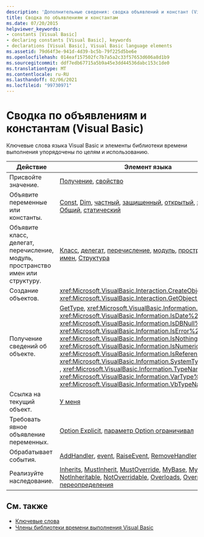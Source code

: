 ```yaml
---
description: 'Дополнительные сведения: сводка объявлений и констант (Visual Basic)'
title: Сводка по объявлениям и константам
ms.date: 07/20/2015
helpviewer_keywords:
- constants [Visual Basic]
- declaring constants [Visual Basic], keywords
- declarations [Visual Basic], Visual Basic language elements
ms.assetid: 79d64f3e-941d-4d39-bc5b-79f225d5be6e
ms.openlocfilehash: 014eaf157502fc7b7a5a2c33f57653d606a8d1b9
ms.sourcegitcommit: ddf7edb67715a5b9a45e3dd44536dabc153c1de0
ms.translationtype: MT
ms.contentlocale: ru-RU
ms.lasthandoff: 02/06/2021
ms.locfileid: "99730971"
---
```

# <a name="declarations-and-constants-summary-visual-basic"></a>Сводка по объявлениям и константам (Visual Basic)

Ключевые слова языка Visual Basic и элементы библиотеки времени выполнения упорядочены по целям и использованию.  
  
|Действие|Элемент языка|  
|------------|----------------------|  
|Присвойте значение.|[Получение](../statements/get-statement.md), [свойство](../statements/property-statement.md)|  
|Объявите переменные или константы.|[Const](../statements/const-statement.md), [Dim](../statements/dim-statement.md), [частный](../modifiers/private.md), [защищенный](../modifiers/protected.md), [открытый](../modifiers/public.md), [затененный](../modifiers/shadows.md), [Общий](../modifiers/shared.md), [статический](../modifiers/static.md)|  
|Объявите класс, делегат, перечисление, модуль, пространство имен или структуру.|[Класс](../statements/class-statement.md), [делегат](../statements/delegate-statement.md), [перечисление](../statements/enum-statement.md), [модуль](../statements/module-statement.md), [пространство имен](../statements/namespace-statement.md), [Структура](../statements/structure-statement.md)|  
|Создание объектов.|<xref:Microsoft.VisualBasic.Interaction.CreateObject%2A>, <xref:Microsoft.VisualBasic.Interaction.GetObject%2A> ,, [New](../operators/new-operator.md)|  
|Получение сведений об объекте.|[GetType](../operators/gettype-operator.md), <xref:Microsoft.VisualBasic.Information.IsArray%2A> , <xref:Microsoft.VisualBasic.Information.IsDate%2A> ,,, <xref:Microsoft.VisualBasic.Information.IsDBNull%2A> <xref:Microsoft.VisualBasic.Information.IsError%2A> <xref:Microsoft.VisualBasic.Information.IsNothing%2A> , <xref:Microsoft.VisualBasic.Information.IsNumeric%2A> , <xref:Microsoft.VisualBasic.Information.IsReference%2A> , <xref:Microsoft.VisualBasic.Information.SystemTypeName%2A> , <xref:Microsoft.VisualBasic.Information.TypeName%2A> , <xref:Microsoft.VisualBasic.Information.VarType%2A> , <xref:Microsoft.VisualBasic.Information.VbTypeName%2A>|  
|Ссылка на текущий объект.|[У меня](../../programming-guide/program-structure/me-my-mybase-and-myclass.md)|  
|Требовать явное объявление переменных.|[Option Explicit](../statements/option-explicit-statement.md), [параметр Option ограничивал](../statements/option-strict-statement.md)|  
|Обрабатывает события.|[AddHandler](../statements/addhandler-statement.md), [event](../statements/event-statement.md), [RaiseEvent](../statements/raiseevent-statement.md), [RemoveHandler](../statements/removehandler-statement.md)|  
|Реализуйте наследование.|[Inherits](../statements/inherits-statement.md), [MustInherit](../modifiers/mustinherit.md), [MustOverride](../modifiers/mustoverride.md), [MyBase](../../programming-guide/language-features/objects-and-classes/inheritance-basics.md), [MyClass](../../programming-guide/language-features/objects-and-classes/inheritance-basics.md), [New](../operators/new-operator.md), [NotInheritable](../modifiers/notinheritable.md), [NotOverridable](../modifiers/notoverridable.md), [Overloads](../modifiers/overloads.md), [Overridable](../modifiers/overridable.md), [переопределения](../modifiers/overrides.md)|  
  
## <a name="see-also"></a>См. также

- [Ключевые слова](index.md)
- [Члены библиотеки времени выполнения Visual Basic](../runtime-library-members.md)
